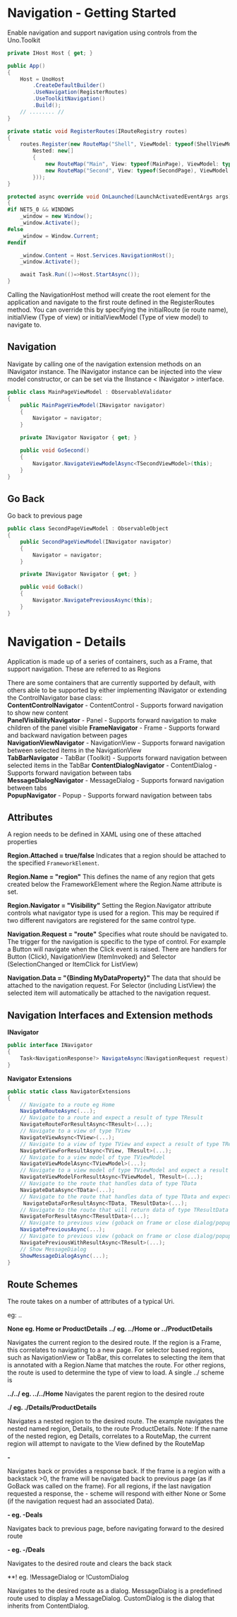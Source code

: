 # Navigation - Getting Started

Enable navigation and support navigation using controls from the Uno.Toolkit

```csharp
private IHost Host { get; }

public App()
{
    Host = UnoHost
        .CreateDefaultBuilder()
        .UseNavigation(RegisterRoutes)
        .UseToolkitNavigation()
        .Build();
    // ........ //
}

private static void RegisterRoutes(IRouteRegistry routes)
{
    routes.Register(new RouteMap("Shell", ViewModel: typeof(ShellViewModel),
		Nested: new[]
		{
			new RouteMap("Main", View: typeof(MainPage), ViewModel: typeof(MainPageViewModel)),
			new RouteMap("Second", View: typeof(SecondPage), ViewModel: typeof(SecondPageViewModel))
		}));
}

protected async override void OnLaunched(LaunchActivatedEventArgs args)
{
#if NET5_0 && WINDOWS
    _window = new Window();
    _window.Activate();
#else
	_window = Window.Current;
#endif

	_window.Content = Host.Services.NavigationHost();
	_window.Activate();

	await Task.Run(()=>Host.StartAsync());
}

```
Calling the NavigationHost method will create the root element for the application and navigate to the first route defined in the RegisterRoutes method. You can override this by specifying the initialRoute (ie route name), initialView (Type of view) or initialViewModel (Type of view model) to navigate to. 

## Navigation

Navigate by calling one of the navigation extension methods on an INavigator instance. The INavigator instance can be injected into the view model constructor, or can be set via the IInstance < INavigator > interface. 

```csharp
public class MainPageViewModel : ObservableValidator
{
    public MainPageViewModel(INavigator navigator)
    {
        Navigator = navigator;
    }

    private INavigator Navigator { get; }

    public void GoSecond()
    {
        Navigator.NavigateViewModelAsync<TSecondViewModel>(this);
    }
}
``` 

## Go Back 

Go back to previous page

```csharp
public class SecondPageViewModel : ObservableObject
{
    public SecondPageViewModel(INavigator navigator)
    {
        Navigator = navigator;
    }

    private INavigator Navigator { get; }

    public void GoBack()
    {
        Navigator.NavigatePreviousAsync(this);
    }
}
```




# Navigation - Details
Application is made up of a series of containers, such as a Frame, that support navigation. These are referred to as Regions

There are some containers that are currently supported by default, with others able to be supported by either implementing INavigator or extending the ControlNavigator base class:  
**ContentControlNavigator** - ContentControl - Supports forward navigation to show new content  
**PanelVisibilityNavigator** - Panel - Supports forward navigation to make children of the panel visible 
**FrameNavigator** - Frame - Supports forward and backward navigation between pages  
**NavigationViewNavigator** - NavigationView - Supports forward navigation between selected items in the NavigationView    
**TabBarNavigator** - TabBar (Toolkit) - Supports forward navigation between selected items in the TabBar
**ContentDialogNavigator** - ContentDialog - Supports forward navigation between tabs    
**MessageDialogNavigator** - MessageDialog - Supports forward navigation between tabs  
**PopupNavigator** - Popup - Supports forward navigation between tabs  



## Attributes
A region needs to be defined in XAML using one of these attached properties

**Region.Attached = true/false**
Indicates that a region should be attached to the specified `FrameworkElement`. 

**Region.Name = "region"**
This defines the name of any region that gets created below the FrameworkElement where the Region.Name attribute is set.

**Region.Navigator = "Visibility"**
Setting the Region.Navigator attribute controls what navigator type is used for a region. This may be required if two different navigators are registered for the same control type.

**Navigation.Request = "route"**
Specifies what route should be navigated to. The trigger for the navigation is specific to the type of control. For example a Button will navigate when the Click event is raised. There are handlers for Button (Click), NavigationView (ItemInvoked) and Selector (SelectionChanged or ItemClick for ListView)

**Navigation.Data = "{Binding MyDataProperty}"**
The data that should be attached to the navigation request. For Selector (including ListView) the selected item will automatically be attached to the navigation request.




## Navigation Interfaces and Extension methods

**INavigator**
```csharp
public interface INavigator
{
    Task<NavigationResponse?> NavigateAsync(NavigationRequest request);
}
```

**Navigator Extensions**
```csharp
public static class NavigatorExtensions
{
    // Navigate to a route eg Home
    NavigateRouteAsync(...);
    // Navigate to a route and expect a result of type TResult
    NavigateRouteForResultAsync<TResult>(...);
    // Navigate to a view of type TView
    NavigateViewAsync<TView>(...);
    // Navigate to a view of type TView and expect a result of type TResult
    NavigateViewForResultAsync<TView, TResult>(...);
    // Navigate to a view model of type TViewModel
    NavigateViewModelAsync<TViewModel>(...);
    // Navigate to a view model of type TViewModel and expect a result of type TResult
    NavigateViewModelForResultAsync<TViewModel, TResult>(...);
    // Navigate to the route that handles data of type TData
    NavigateDataAsync<TData>(...);
    // Navigate to the route that handles data of type TData and expect a result of type TResult
     NavigateDataForResultAsync<TData, TResultData>(...);
    // Navigate to the route that will return data of type TResultData
    NavigateForResultAsync<TResultData>(...);
    // Navigate to previous view (goback on frame or close dialog/popup)
    NavigatePreviousAsync(...);
    // Navigate to previous view (goback on frame or close dialog/popup) and provide response data
    NavigatePreviousWithResultAsync<TResult>(...);
    // Show MessageDialog
    ShowMessageDialogAsync(...);
}
```

## Route Schemes

The route takes on a number of attributes of a typical Uri. 

eg: ..

**None eg. Home or ProductDetails**
**../ eg. ../Home or ../ProductDetails**

Navigates the current region to the desired route. If the region is a Frame, this correlates to navigating to a new page. For selector based regions, such as NavigationView or TabBar, this correlates to selecting the item that is annotated with a Region.Name that matches the route. For other regions, the route is used to determine the type of view to load.
A single ../ scheme is

**../../ eg. ../../Home**
Navigates the parent region to the desired route

**./ eg. ./Details/ProductDetails**

Navigates a nested region to the desired route. The example navigates the nested named region, Details, to the route ProductDetails.
Note: If the name of the nested region, eg Details, correlates to a RouteMap, the current region will attempt to navigate to the View defined by the RouteMap

**-**

Navigates back or provides a response back. If the frame is a region with a backstack >0, the frame will be navigated back to previous page (as if GoBack was called on the frame). For all regions, if the last navigation requested a response, the - scheme will respond with either None or Some (if the navigation request had an associated Data).

**- eg. -Deals**

Navigates back to previous page, before navigating forward to the desired route

**- eg. -/Deals**

Navigates to the desired route and clears the back stack

**! eg. !MessageDialog  or  !CustomDialog

Navigates to the desired route as a dialog. MessageDialog is a predefined route used to display a MessageDialog. CustomDialog is the dialog that inherits from ContentDialog.

